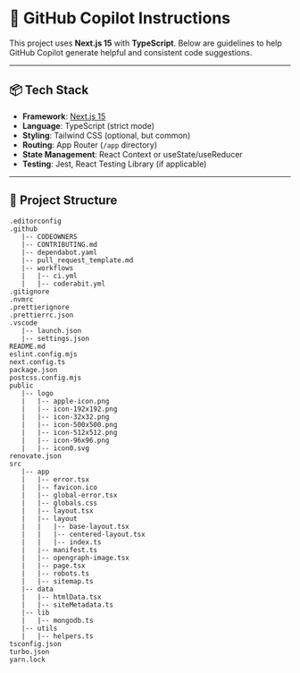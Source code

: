 # 🧠 GitHub Copilot Instructions

This project uses **Next.js 15** with **TypeScript**. Below are guidelines to help GitHub Copilot generate helpful and consistent code suggestions.

---

## 📦 Tech Stack

- **Framework**: [Next.js 15](https://nextjs.org)
- **Language**: TypeScript (strict mode)
- **Styling**: Tailwind CSS (optional, but common)
- **Routing**: App Router (`/app` directory)
- **State Management**: React Context or useState/useReducer
- **Testing**: Jest, React Testing Library (if applicable)

---

## 📁 Project Structure

```plaintext
.editorconfig
.github
   |-- CODEOWNERS
   |-- CONTRIBUTING.md
   |-- dependabot.yaml
   |-- pull_request_template.md
   |-- workflows
   |   |-- ci.yml
   |   |-- coderabit.yml
.gitignore
.nvmrc
.prettierignore
.prettierrc.json
.vscode
   |-- launch.json
   |-- settings.json
README.md
eslint.config.mjs
next.config.ts
package.json
postcss.config.mjs
public
   |-- logo
   |   |-- apple-icon.png
   |   |-- icon-192x192.png
   |   |-- icon-32x32.png
   |   |-- icon-500x500.png
   |   |-- icon-512x512.png
   |   |-- icon-96x96.png
   |   |-- icon0.svg
renovate.json
src
   |-- app
   |   |-- error.tsx
   |   |-- favicon.ico
   |   |-- global-error.tsx
   |   |-- globals.css
   |   |-- layout.tsx
   |   |-- layout
   |   |   |-- base-layout.tsx
   |   |   |-- centered-layout.tsx
   |   |   |-- index.ts
   |   |-- manifest.ts
   |   |-- opengraph-image.tsx
   |   |-- page.tsx
   |   |-- robots.ts
   |   |-- sitemap.ts
   |-- data
   |   |-- htmlData.tsx
   |   |-- siteMetadata.ts
   |-- lib
   |   |-- mongodb.ts
   |-- utils
   |   |-- helpers.ts
tsconfig.json
turbo.json
yarn.lock
```
